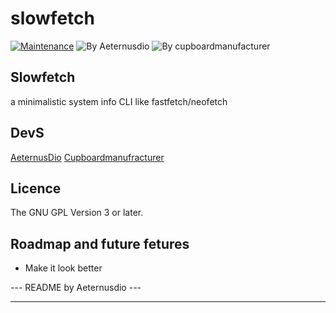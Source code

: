 # slowfetch
[![Maintenance](https://img.shields.io/badge/Maintained-yes-green.svg)](https://GitHub.com/Naereen/StrapDown.js/graphs/commit-activity) ![By Aeternusdio](https://img.shields.io/badge/By%20-%20AeternusDio-blue)
![By cupboardmanufacturer](https://img.shields.io/badge/By%20-%20cupboardmanufacturer-blue
)

## Slowfetch
a minimalistic system info CLI like fastfetch/neofetch

## DevS
[AeternusDio](https://github.com/AeternusDio)
[Cupboardmanufracturer](https://github.com/cupboardmanufracturer)

## Licence
The GNU GPL Version 3 or later.

## Roadmap and future fetures
- Make it look better

--- README by Aeternusdio ---

---
